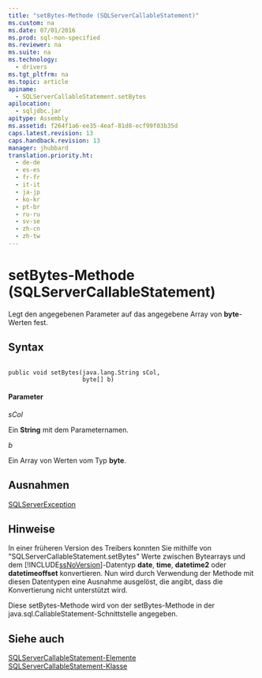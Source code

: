 ```yaml
---
title: "setBytes-Methode (SQLServerCallableStatement)"
ms.custom: na
ms.date: 07/01/2016
ms.prod: sql-non-specified
ms.reviewer: na
ms.suite: na
ms.technology: 
  - drivers
ms.tgt_pltfrm: na
ms.topic: article
apiname: 
  - SQLServerCallableStatement.setBytes
apilocation: 
  - sqljdbc.jar
apitype: Assembly
ms.assetid: f264f1a6-ee35-4eaf-81d8-ecf99f03b35d
caps.latest.revision: 13
caps.handback.revision: 13
manager: jhubbard
translation.priority.ht: 
  - de-de
  - es-es
  - fr-fr
  - it-it
  - ja-jp
  - ko-kr
  - pt-br
  - ru-ru
  - sv-se
  - zh-cn
  - zh-tw
---
```

# setBytes-Methode (SQLServerCallableStatement)
  Legt den angegebenen Parameter auf das angegebene Array von **byte**\-Werten fest.  
  
## Syntax  
  
```  
  
public void setBytes(java.lang.String sCol,  
                     byte[] b)  
```  
  
#### Parameter  
 *sCol*  
  
 Ein **String** mit dem Parameternamen.  
  
 *b*  
  
 Ein Array von Werten vom Typ **byte**.  
  
## Ausnahmen  
 [SQLServerException](../content/SQLServerException-Class.md)  
  
## Hinweise  
 In einer früheren Version des Treibers konnten Sie mithilfe von "SQLServerCallableStatement.setBytes" Werte zwischen Bytearrays und dem [!INCLUDE[ssNoVersion](../content/includes/ssNoVersion_md.md)]\-Datentyp **date**, **time**, **datetime2** oder  **datetimeoffset** konvertieren. Nun wird durch Verwendung der Methode mit diesen Datentypen eine Ausnahme ausgelöst, die angibt, dass die Konvertierung nicht unterstützt wird.  
  
 Diese setBytes\-Methode wird von der setBytes\-Methode in der java.sql.CallableStatement\-Schnittstelle angegeben.  
  
## Siehe auch  
 [SQLServerCallableStatement-Elemente](../content/SQLServerCallableStatement-Members.md)   
 [SQLServerCallableStatement-Klasse](../content/SQLServerCallableStatement-Class.md)  
  
  